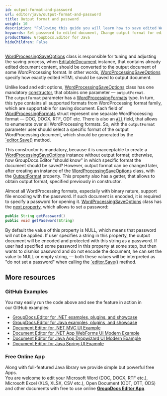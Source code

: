 ```yaml
---
id: output-format-and-password
url: editor/java/output-format-and-password
title: Output format and password
weight: 10
description: "Following this guide you will learn how to save edited Word document with password or change output document format using GroupDocs.Editor for Java features."
keywords: Set password to edited document, Change output format for edited document
productName: GroupDocs.Editor for Java
hideChildren: False
---
```

[WordProcessingSaveOptions](https://apireference.groupdocs.com/java/editor/groupdocs.editor.options/wordprocessingsaveoptions) class is responsible for tuning and adjusting the saving process, when [EditableDocument](https://apireference.groupdocs.com/java/editor/groupdocs.editor/editabledocument) instance, that contains already edited document content, should be converted to the output document of some WordProcessing format. In other words, [WordProcessingSaveOptions](https://apireference.groupdocs.com/java/editor/groupdocs.editor.options/wordprocessingsaveoptions) specify how exactly edited HTML should be saved to output document.

Unlike load and edit options, [WordProcessingSaveOptions](https://apireference.groupdocs.com/java/editor/groupdocs.editor.options/wordprocessingsaveoptions) class has one mandatory [constructor](https://apireference.groupdocs.com/java/editor/groupdocs.editor.options/wordprocessingsaveoptions/constructors/main), that obtains one parameter — `outputFormat`. The `outputFormat` parameter has a [WordProcessingFormats](https://apireference.groupdocs.com/java/editor/groupdocs.editor.formats/wordprocessingformats) type. In turn, this type contains all supported formats from WordProcessing format family, which are supportable for saving document. Each field of [WordProcessingFormats](https://apireference.groupdocs.com/java/editor/groupdocs.editor.formats/wordprocessingformats) struct represent one separate WordProcessing format — DOC, DOCX, RTF, ODT etc. There is also an [`All`](https://apireference.groupdocs.com/java/editor/groupdocs.editor.formats/wordprocessingformats/fields/all) field, that allows to enumerate over all WordProcessing formats. So, with the `outputFormat` parameter user should select a specific format of the output WordProcessing document, which should be generated by the [`editor.Save()](https://apireference.groupdocs.com/java/editor/groupdocs.editor/editor/methods/save) method.

This constructor is mandatory, because it is unacceptable to create a [WordProcessingSaveOptions](https://apireference.groupdocs.com/java/editor/groupdocs.editor.options/wordprocessingsaveoptions) instance without output format; otherwise, how GroupDocs.Editor "should know" in which specific format the document should be saved? However, output format can be changed later, after creating an instance of the [WordProcessingSaveOptions](https://apireference.groupdocs.com/java/editor/groupdocs.editor.options/wordprocessingsaveoptions) class, with the [OutputFormat](https://apireference.groupdocs.com/java/editor/groupdocs.editor.options/wordprocessingsaveoptions/properties/outputformat) property. This property also has a getter, that allows to obtain output format, specified previously in constructor.

Almost all WordProcessing formats, especially with binary nature, support file encoding with the password. If such document is encoded, it is required to specify a password for opening it. [WordProcessingSaveOptions](https://apireference.groupdocs.com/java/editor/groupdocs.editor.options/wordprocessingsaveoptions) class has the [next property](https://apireference.groupdocs.com/java/editor/groupdocs.editor.options/wordprocessingsaveoptions/properties/password), which allows to set a password:

```java
public String getPassword()
public void getPassword(String)
```

By default the value of this property is NULL, which means that password will not be applied. If user specifies a string in this property, the output document will be encoded and protected with this string as a password. If user had specified some password in this property at some step, but then wants to dismiss password and do not encode the document, he can set the value to NULL or empty string, — both these values will be interpreted as "do not set a password" when calling the [`editor.Save()](https://apireference.groupdocs.com/java/editor/groupdocs.editor/editor/methods/save) method.

## More resources
### GitHub Examples

You may easily run the code above and see the feature in action in our GitHub examples:
*   [GroupDocs.Editor for .NET examples, plugins, and showcase](https://github.com/groupdocs-editor/GroupDocs.Editor-for-.NET)   
*   [GroupDocs.Editor for Java examples, plugins, and showcase](https://github.com/groupdocs-editor/GroupDocs.Editor-for-Java)    
*   [Document Editor for .NET MVC UI Example](https://github.com/groupdocs-editor/GroupDocs.Editor-for-.NET-MVC)     
*   [Document Editor for .NET App WebForms UI Modern Example](https://github.com/groupdocs-editor/GroupDocs.Editor-for-.NET-WebForms)    
*   [Document Editor for Java App Dropwizard UI Modern Example](https://github.com/groupdocs-editor/GroupDocs.Editor-for-Java-Dropwizard)    
*   [Document Editor for Java Spring UI Example](https://github.com/groupdocs-editor/GroupDocs.Editor-for-Java-Spring)
    
### Free Online App
Along with full-featured Java library we provide simple but powerful free Apps.  
You are welcome to edit your Microsoft Word (DOC, DOCX, RTF etc.), Microsoft Excel (XLS, XLSX, CSV etc.), Open Document (ODT, OTT, ODS) and other documents with free to use online **[GroupDocs Editor App](https://products.groupdocs.app/editor)**.